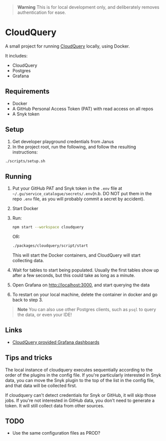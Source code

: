 > **Warning**
> This is for local development only, and deliberately removes authentication for ease.

# CloudQuery

A small project for running [CloudQuery](https://www.cloudquery.io/) locally, using Docker.

It includes:

- CloudQuery
- Postgres
- Grafana

## Requirements

- Docker
- A GitHub Personal Access Token (PAT) with read access on all repos
- A Snyk token

## Setup

1. Get developer playground credentials from Janus
2. In the project root, run the following, and follow the resulting instructions:

```sh
./scripts/setup.sh
```

## Running

1. Put your GitHub PAT and Snyk token in the `.env` file at `~/.gu/service_catalogue/secrets/.env`(n.b. DO NOT put them in the repo `.env` file, as you will probably commit a secret by accident).
2. Start Docker
3. Run:

   ```sh
   npm start --workspace cloudquery
   ```

   OR:

   ```sh
   ./packages/cloudquery/script/start
   ```

   This will start the Docker containers, and CloudQuery will start collecting data.

4. Wait for tables to start being populated. Usually the first tables show up after a few seconds, but this could take
   as long as a minute.
5. Open Grafana on [http://localhost:3000](http://localhost:3000), and start querying the data
6. To restart on your local machine, delete the container in docker and go back to step 3.

> **Note**
> You can also use other Postgres clients, such as `psql` to query the data, or even your IDE!

## Links

- [CloudQuery provided Grafana dashboards](https://github.com/cloudquery/cloudquery/tree/main/plugins/source/aws/dashboards)

## Tips and tricks

The local instance of cloudquery executes sequentially according to the order of the plugins in the config file. If
you're particularly interested in Snyk data, you can move the Snyk plugin to the top of the list in the config file, and
that data will be collected first.

If cloudquery can't detect credentials for Snyk or GitHub, it will skip those jobs. If you're not interested in GitHub
data, you don't need to generate a token. It will still collect data from other sources.

## TODO

- Use the same configuration files as PROD?
